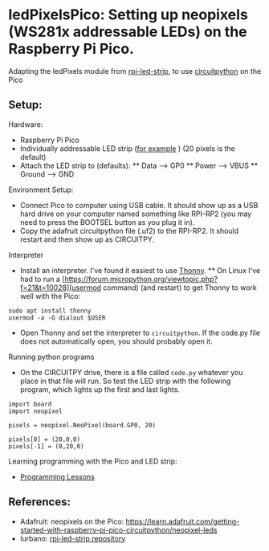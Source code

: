 # ledPixelsPico: Setting up neopixels (WS281x addressable LEDs) on the Raspberry Pi Pico.

Adapting the ledPixels module from [rpi-led-strip](https://github.com/lurbano/rpi-led-strip), to use [circuitpython](https://learn.adafruit.com/getting-started-with-raspberry-pi-pico-circuitpython/neopixel-leds) on the Pico

## Setup:

Hardware:
* Raspberry Pi Pico
* Individually addressable LED strip ([for example](https://www.aliexpress.com/item/4000744445376.html) ) (20 pixels is the default)
* Attach the LED strip to (defaults):
** Data --> GP0
** Power --> VBUS
** Ground --> GND

Environment Setup:
* Connect Pico to computer using USB cable. It should show up as a USB hard drive on your computer named something like RPI-RP2 (you may need to press the BOOTSEL button as you plug it in).
* Copy the adafruit circuitpython file (.uf2) to the RPI-RP2. It should restart and then show up as CIRCUITPY.

Interpreter
* Install an interpreter. I've found it easiest to use [Thonny](https://thonny.org/).
** On Linux I've had to run a [https://forum.micropython.org/viewtopic.php?f=21&t=10028](usermod   command) (and restart) to get Thonny to work well with the Pico:
```
sudo apt install thonny
usermod -a -G dialout $USER
```
* Open Thonny and set the interpreter to `circuitpython`. If the code.py file does not automatically open, you should probably open it.

Running python programs
* On the CIRCUITPY drive, there is a file called `code.py` whatever you place in that file will run. So test the LED strip with the following program, which lights up the first and last lights.
```
import board
import neopixel

pixels = neopixel.NeoPixel(board.GP0, 20)

pixels[0] = (20,0,0)
pixels[-1] = (0,20,0)
```

Learning programming with the Pico and LED strip:
* [Programming Lessons](https://soriki.com/programmingLessons/leds/)



## References:
* Adafruit: neopixels on the Pico: https://learn.adafruit.com/getting-started-with-raspberry-pi-pico-circuitpython/neopixel-leds
* lurbano: [rpi-led-strip repository](https://github.com/lurbano/rpi-led-strip)
